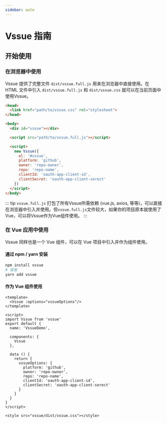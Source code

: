 ```yaml
---
sidebar: auto
---
```


# Vssue 指南

## 开始使用

### 在浏览器中使用

Vssue 提供了完整文件 `dist/vssue.full.js` 用来在浏览器中直接使用。在 HTML 文件中引入 `dist/vssue.full.js` 和 `dist/vssue.css` 就可以在当前页面中使用Vssue。

```html
<head>
  <link href="path/to/vssue.css" rel="stylesheet">
</head>

<body>
  <div id="vssue"></div>

  <script src="path/to/vssue.full.js"></script>

  <script>
    new Vssue({
      el: '#vssue',
      platform: 'github',
      owner: 'repo-owner',
      repo: 'repo-name',
      clientId: 'oauth-app-client-id',
      clientSecret: 'oauth-app-client-serect'
    })
  </script>
</body>
```

::: tip
`vssue.full.js` 打包了所有Vssue所需依赖 (vue.js, axios, 等等)，可以直接在浏览器中引入并使用。但`vssue.full.js`文件较大，如果你的项目原本就使用了Vue，可以将Vssue作为Vue组件使用。
:::

### 在 Vue 应用中使用

Vssue 同样也是一个 Vue 组件，可以在 Vue 项目中引入并作为组件使用。

#### 通过 npm / yarn 安装

```bash
npm install vssue
# 或者
yarn add vssue
```

#### 作为 Vue 组件使用

```vue
<template>
  <Vssue :options="vssueOptions"/>
</template>

<script>
import Vssue from 'vssue'
export default {
  name: 'VssueDemo',

  components: {
    Vssue
  },

  data () {
    return {
      vssueOptions: {
        platform: 'github',
        owner: 'repo-owner',
        repo: 'repo-name',
        clientId: 'oauth-app-client-id',
        clientSecret: 'oauth-app-client-serect'
      }
    }
  }
}
</script>

<style src="vssue/dist/vssue.css"></style>
```
